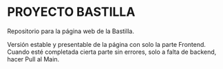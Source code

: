 # PROYECTO BASTILLA
Repositorio para la página web de la Bastilla.

Versión estable y presentable de la página con solo la parte Frontend. Cuando esté completada cierta parte sin errores, solo a falta de backend, hacer Pull al Main.